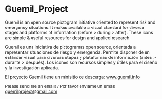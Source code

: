 # Guemil_Project
Guemil is an open source pictogram initiative oriented to represent risk and emergency situations. It makes available a visual standard for diverse stages and platforms of information (before > during > after). These icons are simple & useful resources for design and applied research.

Guemil es una iniciativa de pictogramas open source, orientada a representar situaciones de riesgo y emergencia. Permite disponer de un estándar visual para diversas etapas y plataformas de información (antes > durante > después). Los iconos son recursos simples y útiles para el diseño y la investigación aplicada.

El proyecto Guemil tiene un minisitio de descarga: www.guemil.info

Please send me an email! / Por favor envíame un email!
guemilproject@gmail.com
